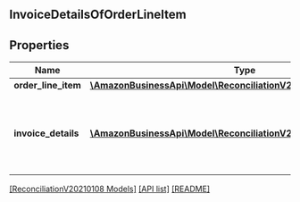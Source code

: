 ## InvoiceDetailsOfOrderLineItem

## Properties

Name | Type | Description | Notes
------------ | ------------- | ------------- | -------------
**order_line_item** | [**\AmazonBusinessApi\Model\ReconciliationV20210108\OrderLineItem**](OrderLineItem.md) |  | [optional]
**invoice_details** | [**\AmazonBusinessApi\Model\ReconciliationV20210108\InvoiceDetail[]**](InvoiceDetail.md) | List of invoice detail for all invoices related to the order line item. | [optional]

[[ReconciliationV20210108 Models]](../) [[API list]](../../Api) [[README]](../../../README.md)
